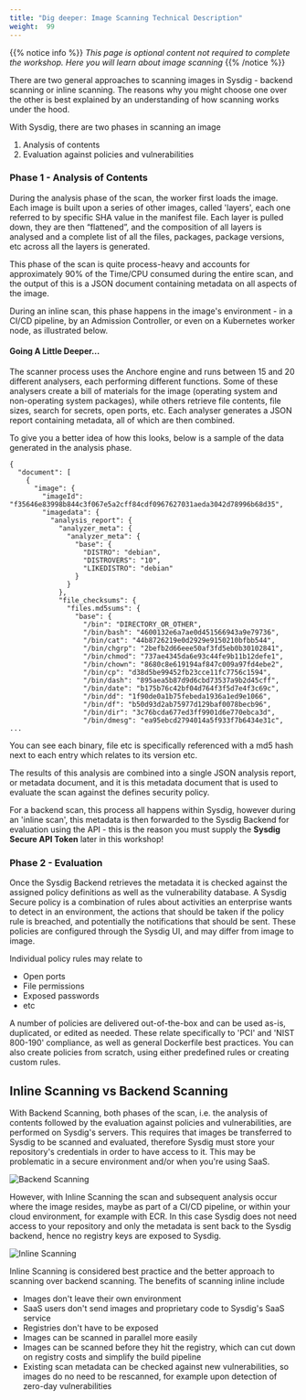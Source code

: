 ```yaml
---
title: "Dig deeper: Image Scanning Technical Description"
weight:  99
---
```


{{% notice info %}}
*This page is optional content not required to complete the workshop. Here you will learn about image scanning*
{{% /notice %}}

There are two general approaches to scanning images in Sysdig - backend scanning or inline scanning.  The reasons why you might choose one over the other is best explained by an understanding of how scanning works under the hood.

<!-- <img src=/images/00_introduction/inline_scanning01.png width="50%" height="50%"> -->

<!-- ## Scanning Under the Hood -->

With Sysdig, there are two phases in scanning an image

  1. Analysis of contents
  2. Evaluation against policies and vulnerabilities

### Phase 1 - Analysis of Contents

During the analysis phase of the scan, the worker first loads the image.  Each image is built upon a series of other images, called 'layers', each one referred to by specific SHA value in the manifest file.  Each layer is pulled down, they are then “flattened”, and the composition of all layers is analysed and a complete list of all the files, packages, package versions, etc across all the layers is generated.

This phase of the scan is quite process-heavy and accounts for approximately 90% of the Time/CPU consumed during the entire scan, and the output of this is a JSON document containing metadata on all aspects of the image.

During an inline scan, this phase happens in the image's environment - in a CI/CD pipeline, by an Admission Controller, or even on a Kubernetes worker node, as illustrated below.

#### Going A Little Deeper...

The scanner process uses the Anchore engine and runs between 15 and 20 different analysers, each performing different functions.  Some of these analysers create a bill of materials for the image (operating system and non-operating system packages), while others retrieve file contents, file sizes, search for secrets, open ports, etc.  Each analyser generates a JSON report containing metadata, all of which are then combined.

To give you a better idea of how this looks, below is a sample of the data generated in the analysis phase.

<!-- <details>
<summary>Expand here to view some some sample output to give you some visualisation of how this looks
</summary> -->

    {
      "document": [
        {
          "image": {
            "imageId": "f35646e83998b844c3f067e5a2cff84cdf0967627031aeda3042d78996b68d35",
            "imagedata": {
              "analysis_report": {
                "analyzer_meta": {
                  "analyzer_meta": {
                    "base": {
                      "DISTRO": "debian",
                      "DISTROVERS": "10",
                      "LIKEDISTRO": "debian"
                    }
                  }
                },
                "file_checksums": {
                  "files.md5sums": {
                    "base": {
                      "/bin": "DIRECTORY_OR_OTHER",
                      "/bin/bash": "4600132e6a7ae0d451566943a9e79736",
                      "/bin/cat": "44b8726219e0d2929e9150210bfbb544",
                      "/bin/chgrp": "2befb2d66eee50af3fd5eb0b30102841",
                      "/bin/chmod": "737ae4345da6e93c44fe9b11b12defe1",
                      "/bin/chown": "8680c8e619194af847c009a97fd4ebe2",
                      "/bin/cp": "d38d5be99452fb23cce11fc7756c1594",
                      "/bin/dash": "895aea5b87d9d6cbd73537a9b2d45cff",
                      "/bin/date": "b175b76c42bf04d764f3f5d7e4f3c69c",
                      "/bin/dd": "1f90de0a1b75febeda1936a1ed9e1066",
                      "/bin/df": "b50d93d2ab75977d129baf0078becb96",
                      "/bin/dir": "3c76bcda677ed3ff9901d6e770ebca3d",
                      "/bin/dmesg": "ea95ebcd2794014a5f933f7b6434e31c",
    ...

<!-- </details> -->

You can see each binary, file etc is specifically referenced with a md5 hash next to each entry which relates to its version etc.

The results of this analysis are combined into a single JSON analysis report, or metadata document, and it is this metadata document that is used to evaluate the scan against the defines security policy.

For a backend scan, this process all happens within Sysdig, however during an 'inline scan', this metadata is then forwarded to the Sysdig Backend for evaluation using the API - this is the reason you must supply the **Sysdig Secure API Token** later in this workshop!

### Phase 2 - Evaluation

Once the Sysdig Backend retrieves the metadata it is checked against the assigned policy definitions as well as the vulnerability database.  A Sysdig Secure policy is a combination of rules about activities an enterprise wants to detect in an environment, the actions that should be taken if the policy rule is breached, and potentially the notifications that should be sent.  These policies are configured through the Sysdig UI, and may differ from image to image.

Individual policy rules may relate to

 - Open ports
 - File permissions
 - Exposed passwords
 - etc

A number of policies are delivered out-of-the-box and can be used as-is, duplicated, or edited as needed. These relate specifically to 'PCI' and 'NIST 800-190' compliance, as well as general Dockerfile best practices.  You can also create policies from scratch, using either predefined rules or creating custom rules.


## Inline Scanning vs Backend Scanning

With Backend Scanning, both phases of the scan, i.e. the analysis of contents followed by the evaluation against policies and vulnerabilities, are performed on Sysdig's servers.  This requires that images be transferred to Sysdig to be scanned and evaluated, therefore Sysdig must store your repository's credentials in order to have access to it. This may be problematic in a secure environment and/or when you're using SaaS.

![Backend Scanning](/images/00_introduction/backend_scanning02.png)

However, with Inline Scanning the scan and subsequent analysis occur where the image resides, maybe as part of a CI/CD pipeline, or within your cloud environment, for example with ECR. In this case Sysdig does not need access to your repository and only the metadata is sent back to the Sysdig backend, hence no registry keys are exposed to Sysdig.

![Inline Scanning](/images/00_introduction/inline_scanning03.png)

Inline Scanning is considered best practice and the better approach to scanning over backend scanning.  The benefits of scanning inline include

 - Images don't leave their own environment
 - SaaS users don't send images and proprietary code to Sysdig's SaaS service
 - Registries don't have to be exposed
 - Images can be scanned in parallel more easily
 - Images can be scanned before they hit the registry, which can cut down on registry costs and simplify the build pipeline
 - Existing scan metadata can be checked against new vulnerabilities, so images do no need to be rescanned, for example upon detection of zero-day vulnerabilities


<!-- 
---

These are optional questions and challenges about this application. Click the chevron icon next to each question to see additional hints.

### Question 1 ###
{{%expand "Why is ride updated every minute? Which line in the code causes that?" %}}

- The answer lies in the stack you deployed in the previous module. `theme-park-ride-times`  (in the folder `1-app-deploy/ride-controller`).
- Look at the `template.yaml` file. Find the `UpdateRides` function. Check its "Events" property.

{{% /expand%}}

### Question 2 ###
{{%expand "How is the message passed from SNS to IoT topic?" %}}

-  In the Lambda function you created in this module, you add a "Trigger" from SNS. This causes Lambda to be invoked by the SNS message.

{{% /expand%}}

### Question 3 ###

{{%expand "How does the frontend application retrieve messages from the IoT topic?"  %}}

- The frontend opens a WebSocket with an IoT endpoint to receive messages from the IoT topic via MQTT (a pub-sub protocol). The code related to this is in the `theme-park-frontend` directory.
- Use CMD + Shift + F (or CTRL + Shift + F in Windows) to search all files in the `theme-park-frontend` directory. Use keywords like 'iot' or 'mqtt'.
- Search for `mqttClient.on`. Explore how mqttClient is initialized, how it obtains credential to authenticate with the endpoint, and how it handles mqttClient.on('message').

{{% /expand%}} -->